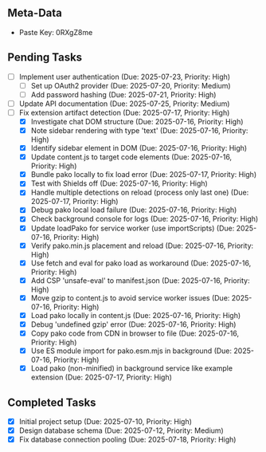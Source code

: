 ## Meta-Data
- Paste Key: 0RXgZ8me

## Pending Tasks
- [ ] Implement user authentication (Due: 2025-07-23, Priority: High)
  - [ ] Set up OAuth2 provider (Due: 2025-07-20, Priority: Medium)
  - [ ] Add password hashing (Due: 2025-07-21, Priority: High)
- [ ] Update API documentation (Due: 2025-07-25, Priority: Medium)
- [ ] Fix extension artifact detection (Due: 2025-07-17, Priority: High)
  - [x] Investigate chat DOM structure (Due: 2025-07-16, Priority: High)
  - [x] Note sidebar rendering with type 'text' (Due: 2025-07-16, Priority: High)
  - [x] Identify sidebar element in DOM (Due: 2025-07-16, Priority: High)
  - [x] Update content.js to target code elements (Due: 2025-07-16, Priority: High)
  - [x] Bundle pako locally to fix load error (Due: 2025-07-17, Priority: High)
  - [x] Test with Shields off (Due: 2025-07-16, Priority: High)
  - [x] Handle multiple detections on reload (process only last one) (Due: 2025-07-17, Priority: High)
  - [x] Debug pako local load failure (Due: 2025-07-16, Priority: High)
  - [x] Check background console for logs (Due: 2025-07-16, Priority: High)
  - [x] Update loadPako for service worker (use importScripts) (Due: 2025-07-16, Priority: High)
  - [x] Verify pako.min.js placement and reload (Due: 2025-07-16, Priority: High)
  - [x] Use fetch and eval for pako load as workaround (Due: 2025-07-16, Priority: High)
  - [x] Add CSP 'unsafe-eval' to manifest.json (Due: 2025-07-16, Priority: High)
  - [x] Move gzip to content.js to avoid service worker issues (Due: 2025-07-16, Priority: High)
  - [x] Load pako locally in content.js (Due: 2025-07-16, Priority: High)
  - [x] Debug 'undefined gzip' error (Due: 2025-07-16, Priority: High)
  - [x] Copy pako code from CDN in browser to file (Due: 2025-07-16, Priority: High)
  - [x] Use ES module import for pako.esm.mjs in background (Due: 2025-07-16, Priority: High)
  - [x] Load pako (non-minified) in background service like example extension (Due: 2025-07-17, Priority: High)

## Completed Tasks
- [x] Initial project setup (Due: 2025-07-10, Priority: High)
- [x] Design database schema (Due: 2025-07-12, Priority: Medium)
- [x] Fix database connection pooling (Due: 2025-07-18, Priority: High)
